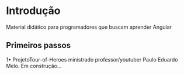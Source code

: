 # Introdução

Material didático para programadores que buscam aprender Angular

## Primeiros passos

1• ProjetoTour-of-Heroes ministrado professor/youtuber 
Paulo Eduardo Melo.
Em construção...
